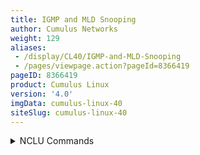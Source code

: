 ```yaml
---
title: IGMP and MLD Snooping
author: Cumulus Networks
weight: 129
aliases:
 - /display/CL40/IGMP-and-MLD-Snooping
 - /pages/viewpage.action?pageId=8366419
pageID: 8366419
product: Cumulus Linux
version: '4.0'
imgData: cumulus-linux-40
siteSlug: cumulus-linux-40
---
```

<details>

IGMP (Internet Group Management Protocol) and MLD (Multicast Listener
Discovery) snooping are implemented in the bridge driver in the Cumulus
Linux kernel and are enabled by default. IGMP snooping processes IGMP
v1/v2/v3 reports received on a bridge port in a bridge to identify the
hosts which would like to receive multicast traffic destined to that
group.

{{%notice note%}}

IGMP and MLD snooping is supported over VXLAN bridges on Broadcom
switches; however, this feature is *not* enabled by default. To enable
IGMP and MLD over VXLAN, see [Configure IGMP/MLD Snooping over
VXLAN](#src-8366419_safe-id-SUdNUGFuZE1MRFNub29waW5nLUNvbmZpZ3VyZUlHTVAvTUxEU25vb3BpbmdvdmVyVlhMQU4).

{{%/notice%}}

When an IGMPv2 leave message is received, a group specific query is sent
to identify if there are any other hosts interested in that group,
before the group is deleted.

An IGMP query message received on a port is used to identify the port
that is connected to a router and is interested in receiving multicast
traffic.

MLD snooping processes MLD v1/v2 reports, queries and v1 done messages
for IPv6 groups. If IGMP or MLD snooping is disabled, multicast traffic
gets flooded to all the bridge ports in the bridge. Similarly, in the
absence of receivers in a VLAN, multicast traffic is flooded to all
ports in the VLAN. The multicast group IP address is mapped to a
multicast MAC address and a forwarding entry is created with a list of
ports interested in receiving multicast traffic destined to that group.

{{% imgOld 0 %}}

## <span>Configure IGMP/MLD Snooping over VXLAN</span>

Cumulus Linux supports IGMP/MLD snooping over VXLAN bridges on Broadcom
switches, where VXLAN ports are set as router ports.

To enable IGMP/MLD snooping over VXLAN:

<summary>NCLU Commands </summary>

    cumulus@switch:~$ net add bridge mybridge mcsnoop yes
    cumulus@switch:~$ net pending
    cumulus@switch:~$ net commit

<summary>Linux Commands </summary>

    cumulus@switch:~$ sudo nano /etc/network/interfaces
    ...
    auto bridge.100
    vlan bridge.100
      bridge-igmp-querier-src 123.1.1.1
     
    auto bridge
    iface bridge
      bridge-ports swp1 swp2 swp3
      bridge-vlan-aware yes
      bridge-vids 100 200
      bridge-pvid 1
      bridge-mcquerier 1
    ...

Run the `ifreload -a` command to reload the configuration:

    cumulus@switch:~$ sudo ifreload -a

Cumulus Networks recommends that you also configure IGMP/MLD querier.
See [Configure IGMP/MLD
Querier](#src-8366419_safe-id-SUdNUGFuZE1MRFNub29waW5nLUNvbmZpZ3VyZUlHTVAvTUxEUXVlcmllcg),
below.

To disable IGMP/MLD snooping over VXLAN, run the `net add bridge
<bridge> mcsnoop no` command.

## <span>Configure IGMP/MLD Querier</span>

If no multicast router is sending queries to configure IGMP/MLD querier
on the switch, you can add a configuration similar to the following in
the `/etc/network/interfaces` file. To enable IGMP and MLD snooping for
a bridge, set `bridge-mcquerier` to *1* in the bridge stanza. By
default, the source IP address of IGMP queries is 0.0.0.0. To set the
source IP address of the queries to be the bridge IP address, configure
`bridge-mcqifaddr 1`.

For an explanation of the relevant parameters, see the
`ifupdown-addons-interfaces` man page.

For a [VLAN-aware
bridge](/version/cumulus-linux-40/Layer-2/Ethernet-Bridging---VLANs/VLAN-aware-Bridge-Mode),
use a configuration like the following:

    ...
    auto bridge.100
    vlan bridge.100
      bridge-igmp-querier-src 123.1.1.1
     
    auto bridge
    iface bridge
      bridge-ports swp1 swp2 swp3
      bridge-vlan-aware yes
      bridge-vids 100 200
      bridge-pvid 1
      bridge-mcquerier 1
    ...

For a VLAN-aware bridge, like *bridge* in the above example, to enable
querier functionality for VLAN 100 in the bridge, set `bridge-mcquerier`
to *1* in the bridge stanza and set `bridge-igmp-querier-src` to
*123.1.1.1* in the bridge.100 stanza.

You can specify a range of VLANs as well. For example:

    ...
    auto bridge.[1-200]
    vlan bridge.[1-200]
      bridge-igmp-querier-src 123.1.1.1
    ...

For a bridge in [traditional
mode](/version/cumulus-linux-40/Layer-2/Ethernet-Bridging---VLANs/), use
a configuration like the following:

    ...
    auto br0
    iface br0
      address 192.0.2.10/24
      bridge-ports swp1 swp2 swp3
      bridge-vlan-aware no
      bridge-mcquerier 1
      bridge-mcqifaddr 1
    ...

## <span>Disable IGMP and MLD Snooping</span>

<span id="src-8366419_IGMPandMLDSnooping-igmp_disable"></span>To disable
IGMP and MLD snooping, set the `bridge-mcsnoop` value to *0*.

<summary>NCLU Commands </summary>

    cumulus@switch:~$ net add bridge bridge mcsnoop no
    cumulus@switch:~$ net pending
    cumulus@switch:~$ net commit

<summary>Linux Commands </summary>

Edit the `/etc/network/interfaces` file and set `bridge-mcsnoop to 0` in
the bridge stanza:

    cumulus@switch:~$ sudo nano /etc/network/interfaces
    ...
    auto bridge
    iface bridge
      bridge-mcquerier 1
      bridge-mcsnoop 0
      bridge-ports swp1 swp2 swp3
      bridge-pvid 1
      bridge-vids 100 200
      bridge-vlan-aware yes
    ...

Run the `ifreload -a` command to reload the configuration:

    cumulus@switch:~$ sudo ifreload -a

## <span>Troubleshooting</span>

To show the IGMP/MLD snooping bridge state, run the ` brctl showstp
<bridge>  `command:

    cumulus@switch:~$ sudo brctl showstp bridge
     bridge
     bridge id              8000.7072cf8c272c
     designated root        8000.7072cf8c272c
     root port                 0                    path cost                  0
     max age                  20.00                 bridge max age            20.00
     hello time                2.00                 bridge hello time          2.00
     forward delay            15.00                 bridge forward delay      15.00
     ageing time             300.00
     hello timer               0.00                 tcn timer                  0.00
     topology change timer     0.00                 gc timer                 263.70
     hash elasticity        4096                    hash max                4096
     mc last member count      2                    mc init query count        2
     mc router                 1                    mc snooping                1
     mc last member timer      1.00                 mc membership timer      260.00
     mc querier timer        255.00                 mc query interval        125.00
     mc response interval     10.00                 mc init query interval    31.25
     mc querier                0                    mc query ifaddr            0
     flags
     
    swp1 (1)
     port id                8001                    state                forwarding
     designated root        8000.7072cf8c272c       path cost                  2
     designated bridge      8000.7072cf8c272c       message age timer          0.00
     designated port        8001                    forward delay timer        0.00
     designated cost           0                    hold timer                 0.00
     mc router                 1                    mc fast leave              0
     flags
     
    swp2 (2)
     port id                8002                    state                forwarding
     designated root        8000.7072cf8c272c       path cost                  2
     designated bridge      8000.7072cf8c272c       message age timer          0.00
     designated port        8002                    forward delay timer        0.00
     designated cost           0                    hold timer                 0.00
     mc router                 1                    mc fast leave              0
     flags
     
    swp3 (3)
     port id                8003                    state                forwarding
     designated root        8000.7072cf8c272c       path cost                  2
     designated bridge      8000.7072cf8c272c       message age timer          0.00
     designated port        8003                    forward delay timer        8.98
     designated cost           0                    hold timer                 0.00
     mc router                 1                    mc fast leave              0
     flags

To show the groups and bridge port state, run the `bridge mdb show`
command. To show router ports and group information, run the `bridge -d
-s mdb show` command:

    cumulus@switch:~$ sudo bridge -d -s mdb show
     dev bridge port swp2 grp 234.10.10.10 temp 241.67
     dev bridge port swp1 grp 238.39.20.86 permanent 0.00
     dev bridge port swp1 grp 234.1.1.1 temp 235.43
     dev bridge port swp2 grp ff1a::9 permanent 0.00
     router ports on bridge: swp3

## <span>Related Information</span>

  - [tools.ietf.org/html/rfc4541](https://tools.ietf.org/html/rfc4541)

  - [en.wikipedia.org/wiki/IGMP\_snooping](http://en.wikipedia.org/wiki/IGMP_snooping)

  - [tools.ietf.org/rfc/rfc2236.txt](http://tools.ietf.org/rfc/rfc2236.txt)

  - [tools.ietf.org/html/rfc3376](http://tools.ietf.org/html/rfc3376)

  - [tools.ietf.org/search/rfc2710](http://tools.ietf.org/search/rfc2710)

  - [tools.ietf.org/html/rfc3810](http://tools.ietf.org/html/rfc3810)

<article id="html-search-results" class="ht-content" style="display: none;">

</article>

<footer id="ht-footer">

</footer>

</details>
